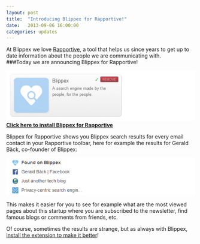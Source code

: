```yaml
---
layout: post
title:  "Introducing Blippex for Rapportive!"
date:   2013-09-06 16:00:00
categories: updates
---
```


At Blippex we love [Rapportive](http://rapportive.com/), a tool that helps us since years to get up to date information about the people we are communicating with.   
###Today we are announcing Blippex for Rapportive!
<!-- more -->

[![Blippex for Rapportive](/css/img/posts/rapportive.png)](https://rapportive.com/raplets?preset=https%3A%2F%2Fapi.blippex.org%2Frapportive%2F)
**[Click here to install Blippex for Rapportive](https://rapportive.com/raplets?preset=https%3A%2F%2Fapi.blippex.org%2Frapportive%2F)**  

Blippex for Rapportive shows you Blippex search results for every email contact in your Rapportive toolbar, here for example the results for Gerald Bäck, co-founder of Blippex:

![Blippex for Rapportive](/css/img/posts/blippex.png)

This makes it easier for you to see for example what are the most viewed pages about this startup where you are subscribed to the newsletter, find famous blogs or comments from friends, etc.   

Of course, sometimes the results are strange, but as always with Blippex, [install the extension to make it better](https://www.blippex.org/extension)!

